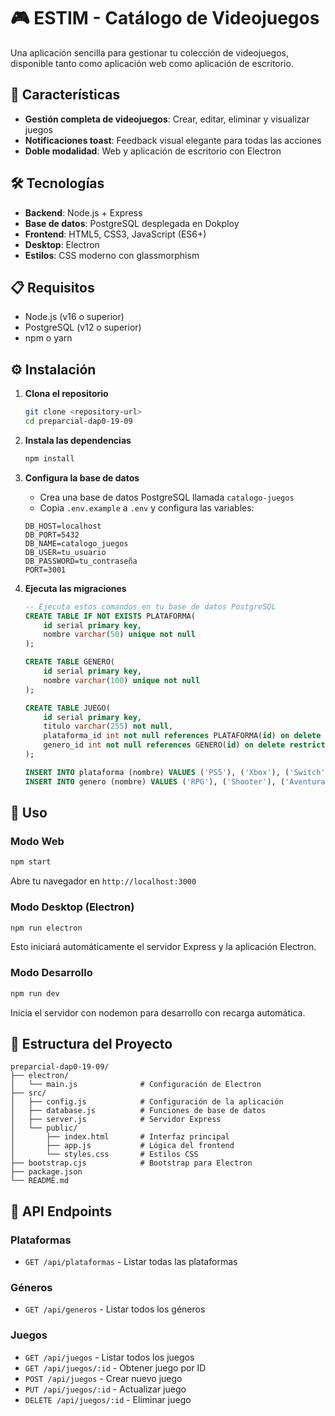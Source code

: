 # 🎮 ESTIM - Catálogo de Videojuegos

Una aplicación sencilla para gestionar tu colección de videojuegos, disponible tanto como aplicación web como aplicación de escritorio.

## 🚀 Características

- **Gestión completa de videojuegos**: Crear, editar, eliminar y visualizar juegos
- **Notificaciones toast**: Feedback visual elegante para todas las acciones
- **Doble modalidad**: Web y aplicación de escritorio con Electron

## 🛠️ Tecnologías

- **Backend**: Node.js + Express
- **Base de datos**: PostgreSQL desplegada en Dokploy
- **Frontend**: HTML5, CSS3, JavaScript (ES6+)
- **Desktop**: Electron
- **Estilos**: CSS moderno con glassmorphism

## 📋 Requisitos

- Node.js (v16 o superior)
- PostgreSQL (v12 o superior)
- npm o yarn

## ⚙️ Instalación

1. **Clona el repositorio**
   ```bash
   git clone <repository-url>
   cd preparcial-dap0-19-09
   ```

2. **Instala las dependencias**
   ```bash
   npm install
   ```

3. **Configura la base de datos**
   - Crea una base de datos PostgreSQL llamada `catalogo-juegos`
   - Copia `.env.example` a `.env` y configura las variables:
   ```env
   DB_HOST=localhost
   DB_PORT=5432
   DB_NAME=catalogo_juegos
   DB_USER=tu_usuario
   DB_PASSWORD=tu_contraseña
   PORT=3001
   ```

4. **Ejecuta las migraciones**
   ```sql
   -- Ejecuta estos comandos en tu base de datos PostgreSQL
   CREATE TABLE IF NOT EXISTS PLATAFORMA(
       id serial primary key,
       nombre varchar(50) unique not null
   );

   CREATE TABLE GENERO(
       id serial primary key,
       nombre varchar(100) unique not null
   );

   CREATE TABLE JUEGO(
       id serial primary key,
       titulo varchar(255) not null,
       plataforma_id int not null references PLATAFORMA(id) on delete restrict,
       genero_id int not null references GENERO(id) on delete restrict
   );

   INSERT INTO plataforma (nombre) VALUES ('PS5'), ('Xbox'), ('Switch'), ('PC'), ('Mobile');
   INSERT INTO genero (nombre) VALUES ('RPG'), ('Shooter'), ('Aventura'), ('Plataforma'), ('Estrategia');
   ```

## 🚀 Uso

### Modo Web
```bash
npm start
```
Abre tu navegador en `http://localhost:3000`

### Modo Desktop (Electron)
```bash
npm run electron
```
Esto iniciará automáticamente el servidor Express y la aplicación Electron.

### Modo Desarrollo
```bash
npm run dev
```
Inicia el servidor con nodemon para desarrollo con recarga automática.

## 📁 Estructura del Proyecto

```
preparcial-dap0-19-09/
├── electron/
│   └── main.js              # Configuración de Electron
├── src/
│   ├── config.js            # Configuración de la aplicación
│   ├── database.js          # Funciones de base de datos
│   ├── server.js            # Servidor Express
│   └── public/
│       ├── index.html       # Interfaz principal
│       ├── app.js           # Lógica del frontend
│       └── styles.css       # Estilos CSS
├── bootstrap.cjs            # Bootstrap para Electron
├── package.json
└── README.md
```

## 🔧 API Endpoints

### Plataformas
- `GET /api/plataformas` - Listar todas las plataformas

### Géneros
- `GET /api/generos` - Listar todos los géneros

### Juegos
- `GET /api/juegos` - Listar todos los juegos
- `GET /api/juegos/:id` - Obtener juego por ID
- `POST /api/juegos` - Crear nuevo juego
- `PUT /api/juegos/:id` - Actualizar juego
- `DELETE /api/juegos/:id` - Eliminar juego
